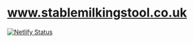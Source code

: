 # www.stablemilkingstool.co.uk

  [![Netlify Status](https://api.netlify.com/api/v1/badges/d334bba2-110f-4fd7-9bc9-bdaa477abef5/deploy-status)](https://app.netlify.com/sites/quirky-sinoussi-93f267/deploys)

  <script type='text/javascript' src='https://ko-fi.com/widgets/widget_2.js'></script><script type='text/javascript'>kofiwidget2.init('Support Me on Ko-fi', '#F36109', 'G2G22311B');kofiwidget2.draw();</script> 
